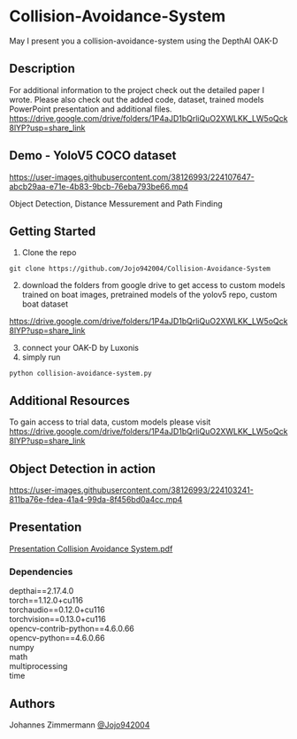 # Collision-Avoidance-System


May I present you a collision-avoidance-system using the DepthAI OAK-D

## Description

For additional information to the project check out the detailed paper I wrote. Please also check out the added code, dataset, trained models PowerPoint presentation and additional files.
https://drive.google.com/drive/folders/1P4aJD1bQrliQuO2XWLKK_LW5oQck8lYP?usp=share_link

## Demo - YoloV5 COCO dataset


https://user-images.githubusercontent.com/38126993/224107647-abcb29aa-e71e-4b83-9bcb-76eba793be66.mp4

Object Detection,
Distance Messurement and Path Finding



## Getting Started

1. Clone the repo

```
git clone https://github.com/Jojo942004/Collision-Avoidance-System
```
2. download the folders from google drive to get access to custom models trained on boat images, pretrained models of the yolov5 repo, custom boat dataset

https://drive.google.com/drive/folders/1P4aJD1bQrliQuO2XWLKK_LW5oQck8lYP?usp=share_link

3. connect your OAK-D by Luxonis
4. simply run 

```
python collision-avoidance-system.py
```
## Additional Resources
To gain access to trial data, custom models please visit  
https://drive.google.com/drive/folders/1P4aJD1bQrliQuO2XWLKK_LW5oQck8lYP?usp=share_link

## Object Detection in action


https://user-images.githubusercontent.com/38126993/224103241-811ba76e-fdea-41a4-99da-8f456bd0a4cc.mp4

## Presentation


[Presentation Collision Avoidance System.pdf](https://github.com/Jojo942004/Collision-Avoidance-System/files/10934253/Presentation.Collision.Avoidance.System.pdf)

### Dependencies
depthai==2.17.4.0  
torch==1.12.0+cu116  
torchaudio==0.12.0+cu116  
torchvision==0.13.0+cu116  
opencv-contrib-python==4.6.0.66   
opencv-python==4.6.0.66  
numpy  
math  
multiprocessing  
time  


## Authors

Johannes Zimmermann
[@Jojo942004](https://github.com/Jojo942004)


